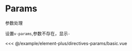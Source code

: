 # Params

参数处理

设置`v-params`,参数不存在，显示`-`

<demo src="directives-params/basic">

<<< @/example/element-plus/directives-params/basic.vue
</demo>
